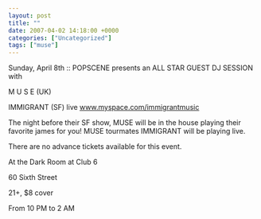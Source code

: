 ```yaml
---
layout: post
title: ""
date: 2007-04-02 14:18:00 +0000
categories: ["Uncategorized"]
tags: ["muse"]
---
```


Sunday, April 8th :: POPSCENE presents an ALL STAR GUEST DJ SESSION with

M U S E (UK)

IMMIGRANT (SF) live www.myspace.com/immigrantmusic

The night before their SF show, MUSE will be in the house playing their favorite james for you! MUSE tourmates IMMIGRANT will be playing live.

There are no advance tickets available for this event.

At the Dark Room at Club 6

60 Sixth Street

21+, $8 cover

From 10 PM to 2 AM